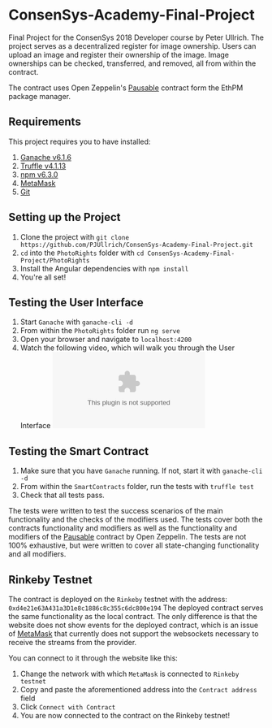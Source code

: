 # ConsenSys-Academy-Final-Project
Final Project for the ConsenSys 2018 Developer course by Peter Ullrich. 
The project serves as a decentralized register for image ownership. 
Users can upload an image and register their ownership of the image. 
Image ownerships can be checked, transferred, and removed, all from within the contract.

The contract uses Open Zeppelin's [Pausable](https://github.com/OpenZeppelin/openzeppelin-solidity/blob/master/contracts/lifecycle/Pausable.sol) contract form the EthPM package manager.

## Requirements
This project requires you to have installed:
1. [Ganache v6.1.6](https://truffleframework.com/ganache)
1. [Truffle v4.1.13](https://truffleframework.com/)
1. [npm v6.3.0](https://www.npmjs.com/)
1. [MetaMask](https://metamask.io/)
1. [Git](https://git-scm.com/)

## Setting up the Project
1. Clone the project with `git clone https://github.com/PJUllrich/ConsenSys-Academy-Final-Project.git`
1. `cd` into the `PhotoRights` folder with `cd ConsenSys-Academy-Final-Project/PhotoRights`
1. Install the Angular dependencies with `npm install`
1. You're all set!

## Testing the User Interface
1. Start `Ganache` with `ganache-cli -d`
1. From within the `PhotoRights` folder run `ng serve`
1. Open your browser and navigate to `localhost:4200`
1. Watch the following video, which will walk you through the User Interface
![](video.com)

## Testing the Smart Contract
1. Make sure that you have `Ganache` running. If not, start it with `ganache-cli -d`
1. From within the `SmartContracts` folder, run the tests with `truffle test`
1. Check that all tests pass.

The tests were written to test the success scenarios of the main functionality and the checks 
of the modifiers used. The tests cover both the contracts functionality and modifiers as well as
the functionality and modifiers of the [Pausable](https://github.com/OpenZeppelin/openzeppelin-solidity/blob/master/contracts/lifecycle/Pausable.sol) contract by Open Zeppelin.
The tests are not 100% exhaustive, but were written to cover all state-changing functionality and all modifiers.

## Rinkeby Testnet
The contract is deployed on the `Rinkeby` testnet with the address: `0xd4e21e63A431a3D1e8c1886c8c355c6dc800e194`
The deployed contract serves the same functionality as the local contract.
The only difference is that the website does not show events for the deployed contract, 
which is an issue of [MetaMask](https://github.com/MetaMask/metamask-extension/issues/2393) that 
currently does not support the websockets necessary to receive the streams from the provider.

You can connect to it through the website like this:
1. Change the network with which `MetaMask` is connected to `Rinkeby testnet`
1. Copy and paste the aforementioned address into the `Contract address` field
1. Click `Connect with Contract`
1. You are now connected to the contract on the Rinkeby testnet!